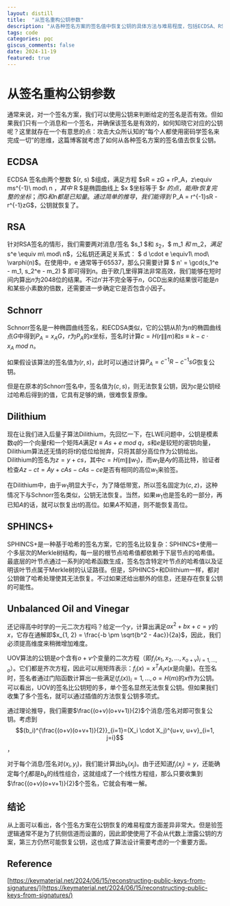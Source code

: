 ```yaml
---
layout: distill
title:  "从签名重构公钥参数"
description: "从各种签名方案的签名值中恢复公钥的具体方法与难易程度，包括ECDSA、RSA、Schnorr、Dilithium、SPHINCS+和UOV等。"
tags: code
categories: pqc
giscus_comments: false
date: 2024-11-19
featured: true
---
```



# 从签名重构公钥参数

通常来说，对一个签名方案，我们可以使用公钥来判断给定的签名是否有效。但如果我们只有一个消息和一个签名，并确保该签名是有效的，如何知晓它对应的公钥呢？这里就存在一个有意思的点：攻击大众所认知的“每个人都使用密码学签名来完成一切”的思维，这篇博客就考虑了如何从各种签名方案的签名值去恢复公钥。

## ECDSA

ECDSA 签名由两个整数 $(r, s) $组成，满足方程 $sR = zG + rP_A，z\equiv ms^{-1}\  mod\ n $，其中$ R $是椭圆曲线上 $x $坐标等于 $r $的点，能用$r$恢复完整的坐标；而$G$和$n$都是已知量。通过简单的推导，我们能得到$ P_A = r^{-1}sR - r^{-1}zG$，公钥就恢复了。

## RSA

针对RSA签名的情形，我们需要两对消息/签名 $s_1 $和 $s_2$，$ m_1 $和$ m_2$，满足$ s^e \equiv m\ mod\ n$，公私钥还满足关系式： $ d \cdot e \equiv1\ mod\ \varphi(n)$。在使用中，e 通常等于65537，那么只需要计算 $ n' = \gcd(s_1^e - m_1, s_2^e - m_2) $ 即可得到$n$。由于欧几里得算法非常高效，我们能够在短时间内算出$n$为2048位的结果。不过$n'$并不完全等于$n$，GCD出来的结果很可能是$n$和某些小素数的倍数，还需要进一步确定它是否包含小因子。

## Schnorr

Schnorr签名是一种椭圆曲线签名，和ECDSA类似，它的公钥从阶为$n$的椭圆曲线点$G$中得到$P_A = x_A G$，$r$为$P_A$的$x$坐标，签名时计算$c = H(r \|\| m)$和$s \equiv k - c \cdot x_A\ mod\ n$。

如果假设该算法的签名值为$(r, s)$，此时可以通过计算$P_A = c^{-1}R - c^{-1}sG$恢复公钥。

但是在原本的Schnorr签名中，签名值为$(c, s)$，则无法恢复公钥，因为$c$是公钥经过哈希后得到的值，它具有足够的熵，很难恢复原像。

## Dilithium

现在让我们进入后量子算法Dilithium，先回忆一下，在LWE问题中，公钥是模素数$q$的一个向量$t$和一个矩阵$A$满足$t \equiv As+e\ mod\ q$，$s$和$e$是较短的密钥向量，Dilithium算法还无情的将$t$的低位给抛弃，只将其部分高位作为公钥给出。Dilithium的签名为$z = y + cs$，其中$c = H(m\|\|w_1)$，而$w_1$是$Ay$的高比特，验证者检查$Az - ct = Ay+ c As - cAs - ce$是否有相同的高位$w_1$来验签。

在Dilithium中，由于$w_1$明显大于$c$，为了降低带宽，所以签名固定为$(c, z)$，这种情况下与Schnorr签名类似，公钥无法恢复。当然，如果$w_1$也是签名的一部分，再已知$A$的话，就可以恢复出$t$的高位。如果$A$不知道，则不能恢复高位。

## SPHINCS+

SPHINCS+是一种基于哈希的签名方案，它的签名比较复杂：SPHINCS+使用一个多层次的Merkle树结构，每一层的根节点哈希值都依赖于下层节点的哈希值。最底层的叶节点通过一系列的哈希函数生成，签名包含特定叶节点的哈希值以及证明该叶节点属于Merkle树的认证路径。但是，SPHINCS+和Dilithium一样，都对公钥做了哈希处理使其无法恢复。不过如果还给出额外的信息，还是存在恢复公钥的可能性。

## Unbalanced Oil and Vinegar

还记得高中时学的一元二次方程吗？给定一个$y$，计算出满足$ax^2+bx+c = y$的$x$，它存在通解即$x_{1, 2} = \frac{-b \pm \sqrt{b^2 - 4ac}}{2a}$，因此，我们必须提高维度来稍微增加难度。

UOV算法的公钥是$o$个含有$o+v$个变量的二次方程（即$f_i(x_1, x_2, \dots, x_{o+v})_{i=1, \dots, o}$）。它们都是齐次方程，因此可以用矩阵表示：$f_i(x)=x^TA_ix(x$是向量)。在签名时，签名者通过门陷函数计算出一些满足$(f_i(x))_i=1,\dots,o=H(m)$的$x$作为公钥。可以看出，UOV的签名比公钥短的多，单个签名显然无法恢复公钥。但如果我们收集了多个签名，就可以通过插值的方法恢复公钥多项式。

通过理论推导，我们需要$\frac{(o+v)(o+v+1)}{2}$个消息/签名对即可恢复公钥。考虑到$$(b_i)^{\frac{(o+v)(o+v+1)}{2}}_{i=1}=(X_i \cdot X_j)^{u+v, u+v}_{i=1, j=i}$$，

对于每个消息/签名对$(x_i, y_i)$，我们能计算出$b_k(x_j)$。由于还知道$f_i(x_j)=y$，还能确定每个$f_i$都是$b_k$的线性组合，这就组成了一个线性方程组，那么只要收集到$\frac{(o+v)(o+v+1)}{2}$个签名，它就会有唯一解。



## 结论

从上面可以看出，各个签名方案在公钥恢复的难易程度方面差异非常大。但是验签逻辑通常不是为了抗侧信道而设置的，因此即使使用了不会从代数上泄露公钥的方案，第三方仍然可能恢复公钥，这也成了算法设计需要考虑的一个重要方面。

## Reference

[https://keymaterial.net/2024/06/15/reconstructing-public-keys-from-signatures/](https://keymaterial.net/2024/06/15/reconstructing-public-keys-from-signatures/)



